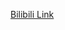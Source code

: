 [Bilibili Link](https://www.bilibili.com/video/BV1Nj411B7zs/?spm_id_from=333.788.recommend_more_video.1&vd_source=c801aa3fac0e6e97b0df71f74a8b25bd)